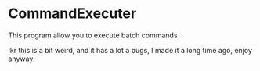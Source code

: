 # CommandExecuter

This program allow you to execute batch commands

Ikr this is a bit weird, and it has a lot a bugs, I made it a long time ago, enjoy anyway
